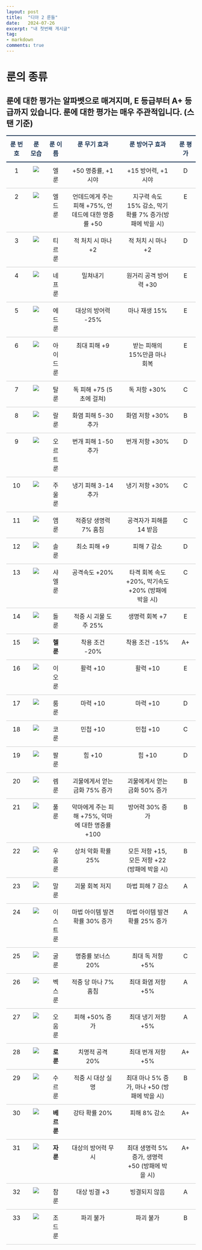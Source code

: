 ```yaml
---
layout: post
title:  "디아 2 룬들"
date:   2024-07-26
excerpt: "내 첫번째 게시글"
tag:
- markdown
comments: true
---
```

<style>
  table {
      border-collapse: collapse;
      text-align: left;
      line-height: 1.5;
  }
  table thead th {
      text-align: center;
      padding: 10px;
      font-weight: bold;
      vertical-align: top;
      color: #1b3453;
      border-top: 2px solid #1b3453;
      border-bottom: 2px solid #1b3453;
  }
  table tbody th {
      padding: 10px 15px;
      font-weight: bold;
      vertical-align: top;
      border-bottom: 1px solid #ccc;
      background: #f3f6f7;
  }
  table td {
      padding: 10px 15px;
      vertical-align: top;
      border-bottom: 1px solid #ccc;
  }
</style>
# 룬의 종류
## 룬에 대한 평가는 알파벳으로 매겨지며, E 등급부터 A+ 등급까지 있습니다. 룬에 대한 평가는 매우 **주관적**입니다. (스탠 기준)

|룬 번호|룬 모습|룬 이름|룬 무기 효과|룬 방어구 효과|룬 평가|
|:---:|:---:|:---:|:---:|:---:|:---:|
|1|<img src="http://SilverTiger152.github.io/assets/img/El.PNG">|엘 룬|+50 명중률, +1 시야|+15 방어력, +1 시야|D|
|2|<img src="http://SilverTiger152.github.io/assets/img/Eld.PNG">|엘드 룬|언데드에게 주는 피해 +75%, 언데드에 대한 명중률 +50|지구력 속도 15% 감소, 막기 확률 7% 증가(방패에 박을 시)|E|
|3|<img src="http://SilverTiger152.github.io/assets/img/Tir.PNG">|티르 룬|적 처치 시 마나 +2|적 처치 시 마나 +2|D|
|4|<img src="http://SilverTiger152.github.io/assets/img/Nef.PNG">|네프 룬|밀쳐내기|원거리 공격 방어력 +30|E|
|5|<img src="http://SilverTiger152.github.io/assets/img/Ed.PNG">|에드 룬|대상의 방어력 -25%|마나 재생 15%|E|
|6|<img src="http://SilverTiger152.github.io/assets/img/Ith.PNG">|아이드 룬|최대 피해 +9|받는 피해의 15%만큼 마나 회복|E|
|7|<img src="http://SilverTiger152.github.io/assets/img/Tal.PNG">|탈 룬|독 피해 +75 (5초에 걸쳐)|독 저항 +30%|C|
|8|<img src="http://SilverTiger152.github.io/assets/img/Ral.PNG">|랄 룬|화염 피해 5-30 추가|화염 저항 +30%|B|
|9|<img src="http://SilverTiger152.github.io/assets/img/Ort.PNG">|오르트 룬|번개 피해 1-50 추가|번개 저항 +30%|D|
|10|<img src="http://SilverTiger152.github.io/assets/img/Thul.PNG">|주울 룬|냉기 피해 3-14 추가|냉기 저항 +30%|C|
|11|<img src="http://SilverTiger152.github.io/assets/img/Amn.PNG">|앰 룬|적중당 생명력 7% 훔침|공격자가 피해를 14 받음|C|
|12|<img src="http://SilverTiger152.github.io/assets/img/Sol.PNG">|솔 룬|최소 피해 +9|피해 7 감소|D|
|13|<img src="http://SilverTiger152.github.io/assets/img/Sheal.PNG">|샤엘 룬|공격속도 +20%|타격 회복 속도 +20%, 막기속도 +20% (방패에 박을 시)|C|
|14|<img src="http://SilverTiger152.github.io/assets/img/Dol.PNG">|돌 룬|적중 시 괴물 도주 25%|생명력 회복 +7|E|
|15|<img src="http://SilverTiger152.github.io/assets/img/Hel.PNG">|**헬 룬**|착용 조건 -20%|착용 조건 -15%|A+|
|16|<img src="http://SilverTiger152.github.io/assets/img/Io.PNG">|이오 룬|활력 +10|활력 +10|E|
|17|<img src="http://SilverTiger152.github.io/assets/img/Lum.PNG">|룸 룬|마력 +10|마력 +10|D|
|18|<img src="http://SilverTiger152.github.io/assets/img/Ko.PNG">|코 룬|민첩 +10|민첩 +10|C|
|19|<img src="http://SilverTiger152.github.io/assets/img/Fal.PNG">|팔 룬|힘 +10|힘 +10|D|
|20|<img src="http://SilverTiger152.github.io/assets/img/Lem.PNG">|렘 룬|괴물에게서 얻는 금화 75% 증가|괴물에게서 얻는 금화 50% 증가|B|
|21|<img src="http://SilverTiger152.github.io/assets/img/Pul.PNG">|풀 룬|악마에게 주는 피해 +75%, 악마에 대한 명중률 +100|방어력 30% 증가|B|
|22|<img src="http://SilverTiger152.github.io/assets/img/Um.PNG">|우움 룬|상처 악화 확률 25%|모든 저항 +15, 모든 저항 +22 (방패에 박을 시)|B|
|23|<img src="http://SilverTiger152.github.io/assets/img/Mal.PNG">|말 룬|괴물 회복 저지|마법 피해 7 감소|A|
|24|<img src="http://SilverTiger152.github.io/assets/img/Ist.PNG">|이스트 룬|마법 아이템 발견 확률 30% 증가|마법 아이템 발견 확률 25% 증가|A|
|25|<img src="http://SilverTiger152.github.io/assets/img/Gul.PNG">|굴 룬|명중률 보너스 20%|최대 독 저항 +5%|C|
|26|<img src="http://SilverTiger152.github.io/assets/img/Vex.PNG">|벡스 룬|적중 당 마나 7% 훔침|최대 화염 저항 +5%|A|
|27|<img src="http://SilverTiger152.github.io/assets/img/Ohm.PNG">|오움 룬|피해 +50% 증가|최대 냉기 저항 +5%|A|
|28|<img src="http://SilverTiger152.github.io/assets/img/Lo.PNG">|**로 룬**|치명적 공격 20%|최대 번개 저항 +5%|A+|
|29|<img src="http://SilverTiger152.github.io/assets/img/Sur.PNG">|수르 룬|적중 시 대상 실명|최대 마나 5% 증가, 마나 +50 (방패에 박을 시)|B|
|30|<img src="http://SilverTiger152.github.io/assets/img/Ber.PNG">|**베르 룬**|강타 확률 20%|피해 8% 감소|A+|
|31|<img src="http://SilverTiger152.github.io/assets/img/Jah2.PNG">|**자 룬**|대상의 방어력 무시|최대 생명력 5% 증가, 생명력 +50 (방패에 박을 시)|A+|
|32|<img src="http://SilverTiger152.github.io/assets/img/Cham.PNG">|참 룬|대상 빙결 +3|빙결되지 않음|A|
|33|<img src="http://SilverTiger152.github.io/assets/img/Zod.PNG">|조드 룬|파괴 불가|파괴 불가|B|
